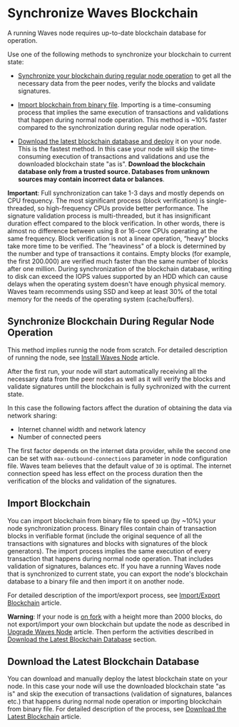 # Synchronize Waves Blockchain

A running Waves node requires up-to-date blockchain database for operation.

Use one of the following methods to synchronize your blockchain to current state:

* [Synchronize your blockchain during regular node operation](#synchronize-blockchain-database-during-regular-node-operation) to get all the necessary data from the peer nodes, verify the blocks and validate signatures.

* [Import blockchain from binary file](#import-blockchain). Importing is a time-consuming process that implies the same execution of transactions and validations that happen during normal node operation. This method is ~10% faster compared to the synchronization during regular node operation.

* [Download the latest blockchain database and deploy](#download-the-latest-blockchain-database) it on your node. This is the fastest method. In this case your node will skip the time-consuming execution of transactions and validations and use the downloaded blockchain state "as is". **Download the blockchain database only from a trusted source. Databases from unknown sources may contain incorrect data or balances**.

**Important**: Full synchronization can take 1-3 days and mostly depends on CPU frequency. The most significant process (block verification) is single-threaded, so high-frequency CPUs provide better performance. The signature validation process is multi-threaded, but it has insignificant duration effect compared to the block verification. In other words, there is almost no difference between using 8 or 16-core CPUs operating at the same frequency. Block verification is not a linear operation, “heavy” blocks take more time to be verified. The ”heaviness" of a block is determined by the number and type of transactions it contains. Empty blocks (for example, the first 200.000) are verified much faster than the same number of blocks after one million. During synchronization of the blockchain database, writing to disk can exceed the IOPS values supported by an HDD which can cause delays when the operating system doesn't have enough physical memory. Waves team recommends using SSD and keep at least 30% of the total memory for the needs of the operating system (cache/buffers).

<!---
The time to reach the block 1220000 on different CPUs (number of cores and frequencies) in numbers:

| CPU/MEM | Synchronization time during regular node operation | Synchronization time when importing blockchain from file |
| :--- | :--- | :--- |
| Intel Xeon Platinum 8175M @ 2.50 GHz \(8 vCPU\)/32 GB | 11:25 | 10:20 |
| Intel Xeon Platinum 8124M @ 3.00 GHz \(16 vCPU\)/32 GB | 10:45 | 10:05 |
| Intel i7 8550u @ 1.8 GHz \(up to 4GHz\) \(8 vCPU\)/16 GB | 9:35 | 9:20 |
Block verification is not a linear operation, “heavy” blocks take more time to be verified. The ”heaviness" of a block is determined by the number and type of transactions it contains. So the first blocks (for example, the first 200.000) are empty and get verified faster than the same number of blocks after one million. On the chart it looks as follows:

![1](./_assets/statistics_blocks_receiving.png)
--->

## Synchronize Blockchain During Regular Node Operation

This method implies runnig the node from scratch. For detailed description of running the node, see [Install Waves Node](/en/waves-node/how-to-install-a-node/how-to-install-a-node) article.

After the first run, your node will start automatically receiving all the necessary data from the peer nodes as well as it will verify the blocks and validate signatures untill the blockchain is fully sychronized with the current state.

In this case the following factors affect the duration of obtaining the data via network sharing:

* Internet channel width and network latency
* Number of connected peers

The first factor depends on the internet data provider, while the second one can be set with `max-outbound-connections` parameter in node configuration file. Waves team believes that the default value of `30` is optimal. The internet connection speed has less effect on the process duration then the verification of the blocks and validation of the signatures.

## Import Blockchain

You can import blockchain from binary file to speed up (by ~10%) your node synchronization process. Binary files contain chain of transaction blocks in verifiable format (include the original sequence of all the transactions with signatures and blocks with signatures of the block generators). The import process implies the same execution of every transaction that happens during normal node operation. That includes validation of signatures, balances etc. If you have a running Waves node that is synchronized to current state, you can export the node's blockchain database to a binary file and then import it on another node.

For detailed description of the import/export process, see [Import/Export Blockchain](/en/waves-node/options-for-getting-actual-blockchain/import-from-the-blockchain) article.

**Warning**: If your node is [on fork](/en/waves-node#deal-with-forks) with a height more than 2000 blocks, do not export/import your own blockchain but update the node as described in [Upgrade Waves Node](/en/waves-node/upgrading) article. Then perform the activities described in [Download the Latest Blockchain Database](#download-the-latest-blockchain-database) section.

## Download the Latest Blockchain Database

You can download and manually deploy the latest blockchain state on your node. In this case your node will use the downloaded blockchain state "as is" and skip the execution of transactions (validation of signatures, balances etc.) that happens during normal node operation or importing blockchain from binary file. For detailed description of the process, see [Download the Latest Blockchain](/en/waves-node/options-for-getting-actual-blockchain/state-downloading-and-applying) article.
